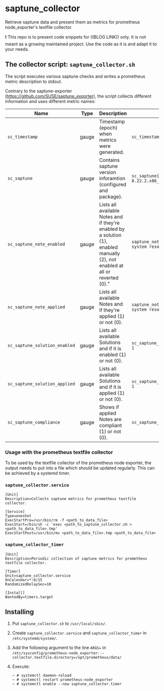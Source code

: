 # saptune_collector

Retrieve saptune data and present them as metrics for prometheus node_exporter's textfile collector.

:exclamation: This repo is to present code snippets for ((BLOG LINK)) only. It is not meant as a growing maintained project. Use the code as it is and adapt it to your needs. 


## The collector script: `saptune_collector.sh`

The script executes various saptune checks and writes a prometheus metric description to stdout.

Contrary to the saptune-exporter (https://github.com/SUSE/saptune_exporter), the script collects
different information and uses different metric names:

| Name                            | Type  | Description | Example | 
| ---                             | ---   | --- | --- | 
| `sc_timestamp`                  | gauge | Timestamp (epoch) when metrics were generated. | `sc_timestamp 1646841231` |
| `sc_saptune`                    | gauge | Contains saptune version inforamtion (configured and package). | `sc_saptune{version="3",package="saptune-3.0.2-8.22.2.x86_64"} 1` |
| `sc_saptune_note_enabled`       | gauge | Lists all available Notes and if they're enabled by a solution (1), enabled manually (2), not enabled at all or reverted (0)." | `saptune_note_enabled{note_desc="Linux: User and system resource limits",note_id="1771258"} 1` |
| `sc_saptune_note_applied`       | gauge | Lists all available Notes and if they're applied (1) or not (0). | `saptune_note_applied{note_desc="Linux: User and system resource limits",note_id="1771258"} 1` |
| `sc_saptune_solution_enabled`   | gauge | Lists all available Solutions and if it is enabled (1) or not (0). | `sc_saptune_solution_enabled{solution_name="HANA"} 1` |
| `sc_saptune_solution_applied`   | gauge | Lists all available Solutions and if it is applied (1) or not (0).  | `sc_saptune_solution_applied{solution_name="HANA"} 1` |
| `sc_saptune_compliance` | gauge | Shows if applied Notes are compliant (1) or not (0). | `sc_saptune_compliance 1`

 
### Usage with the prometheus textfile collector

To be used by the textfile collector of the prometheus node exporter, the output needs to put into a file which should be updated regularly.
This can be achieved by a systemd timer. 

### `saptune_collector.service`

```
[Unit]
Description=Collects saptune metrics for prometheus textfile collector.
 
[Service]
Type=oneshot
ExecStartPre=/usr/bin/rm -f <path_to_data_file>  
ExecStart=/bin/sh -c 'exec <path_to_saptune_collector.sh > <path_to_data_file>.tmp'
ExecStartPost=/usr/bin/mv <path_to_data_file>.tmp <path_to_data_file>
```

### `saptune_collector_timer`

```
[Unit]
Description=Periodic collection of saptune metrics for prometheus textfile collector.

[Timer]
Unit=saptune_collector.service
OnCalendar=*:0/15
RandomizedDelaySec=10

[Install]
WantedBy=timers.target
```

## Installing
                                                              
1. Put `saptune_collector.sh` to `/usr/local/sbin/`.
                                                              
2. Create `saptune_collector.service` and `saptune_collector_timer` in `/etc/systemd/system/`.

3. Add the following argument to the line `ARGS=` in `/etc/sysconfig/prometheus-node_exporter`: `--collector.textfile.directory=/opt/prometheus/data/`

4. Execute: 
 
   ``` 
   ~ # systemctl daemon-reload 
   ~ # systemctl restart prometheus-node_exporter 
   ~ # systemctl enable --now saptune_collector.timer 
   ``` 
